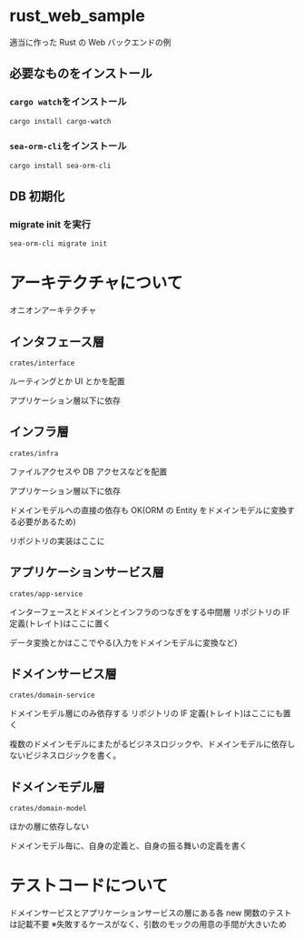 # rust_web_sample

適当に作った Rust の Web バックエンドの例

## 必要なものをインストール

### `cargo watch`をインストール

```bash
cargo install cargo-watch
```

### `sea-orm-cli`をインストール

```bash
cargo install sea-orm-cli
```

## DB 初期化

### migrate init を実行

```bash
sea-orm-cli migrate init
```

# アーキテクチャについて

オニオンアーキテクチャ

## インタフェース層

`crates/interface`

ルーティングとか UI とかを配置

アプリケーション層以下に依存

## インフラ層

`crates/infra`

ファイルアクセスや DB アクセスなどを配置

アプリケーション層以下に依存

ドメインモデルへの直接の依存も OK(ORM の Entity をドメインモデルに変換する必要があるため)

リポジトリの実装はここに

## アプリケーションサービス層

`crates/app-service`

インターフェースとドメインとインフラのつなぎをする中間層
リポジトリの IF 定義(トレイト)はここに置く

データ変換とかはここでやる(入力をドメインモデルに変換など)

## ドメインサービス層

`crates/domain-service`

ドメインモデル層にのみ依存する
リポジトリの IF 定義(トレイト)はここにも置く

複数のドメインモデルにまたがるビジネスロジックや、ドメインモデルに依存しないビジネスロジックを書く。

## ドメインモデル層

`crates/domain-model`

ほかの層に依存しない

ドメインモデル毎に、自身の定義と、自身の振る舞いの定義を書く

# テストコードについて

ドメインサービスとアプリケーションサービスの層にある各 new 関数のテストは記載不要
※失敗するケースがなく、引数のモックの用意の手間が大きいため
